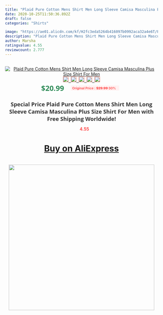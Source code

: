 ```yaml
---
title: "Plaid Pure Cotton Mens Shirt Men Long Sleeve Camisa Masculina Plus Size Shirt For Men"
date: 2020-10-25T11:50:36.892Z
draft: false
categories: "Shirts"

image: "https://ae01.alicdn.com/kf/H2fc3eda5264b416097b0992aca32a4e6T/Plaid-Pure-Cotton-Mens-Shirt-Men-Long-Sleeve-Camisa-Masculina-Plus-Size-Shirt-For-Men.png_220x220.png"
description: "Plaid Pure Cotton Mens Shirt Men Long Sleeve Camisa Masculina Plus Size Shirt For Men"
author: Marsha
ratingvalue: 4.55
reviewcount: 2.777
---
```

<br>
<div style="text-align: center;">
<a href="https://s.click.aliexpress.com/e/_AqcEn7" target="_blank" rel="nofollow noopener noreferrer"><img alt="Plaid Pure Cotton Mens Shirt Men Long Sleeve Camisa Masculina Plus Size Shirt For Men" class="magnifier-image" src="https://ae01.alicdn.com/kf/H2fc3eda5264b416097b0992aca32a4e6T/Plaid-Pure-Cotton-Mens-Shirt-Men-Long-Sleeve-Camisa-Masculina-Plus-Size-Shirt-For-Men.png_220x220.png_640x640.jpg">
<br>
<img style="border:1px solid salmon" src="https://ae01.alicdn.com/kf/H2fc3eda5264b416097b0992aca32a4e6T/Plaid-Pure-Cotton-Mens-Shirt-Men-Long-Sleeve-Camisa-Masculina-Plus-Size-Shirt-For-Men.png_120x120.jpg">&nbsp;&nbsp;<img style="border:1px solid salmon" src="https://ae01.alicdn.com/kf/Ha96f76be9bd843b7adb57965438f36d6C/Plaid-Pure-Cotton-Mens-Shirt-Men-Long-Sleeve-Camisa-Masculina-Plus-Size-Shirt-For-Men.png_120x120.jpg">&nbsp;&nbsp;<img style="border:1px solid salmon" src="https://ae01.alicdn.com/kf/Hf84edfcd73cb46b5ae193698fdcb5d2eb/Plaid-Pure-Cotton-Mens-Shirt-Men-Long-Sleeve-Camisa-Masculina-Plus-Size-Shirt-For-Men.png_120x120.jpg">&nbsp;&nbsp;<img style="border:1px solid salmon" src="https://ae01.alicdn.com/kf/Hf8ca22704dfb4b2ebf224e1740533b81O/Plaid-Pure-Cotton-Mens-Shirt-Men-Long-Sleeve-Camisa-Masculina-Plus-Size-Shirt-For-Men.png_120x120.jpg">&nbsp;&nbsp;<img style="border:1px solid salmon" src="https://ae01.alicdn.com/kf/H056831ba6a574f1b8ae3a5292ed0ec67E/Plaid-Pure-Cotton-Mens-Shirt-Men-Long-Sleeve-Camisa-Masculina-Plus-Size-Shirt-For-Men.png_120x120.jpg"></a></div><br0>
<div style="text-align: center;"><span style="background-color: white; border: 0px; box-sizing: border-box; color: seagreen; display: inline-block; font-family: &quot;open sans&quot; , &quot;arial&quot; , &quot;helvetica&quot; , sans-serif , &quot;heiti&quot;; font-size: 24px; font-stretch: inherit; font-weight: 700; line-height: inherit; margin: 0px 10px 0px 0px; padding: 0px; vertical-align: middle;">$20.99 </span>
<span style="background: rgb(255 , 241 , 241); border-radius: 3px; border: 0px; box-sizing: border-box; color: #ff4747; display: inline-block; font-family: inherit; font-size: 12px; font-stretch: inherit; font-style: inherit; font-variant: inherit; font-weight: 600; line-height: inherit; margin: 0px; padding: 2px 5px; transform: scale(0.9); vertical-align: middle;">Original Price : <b style="text-decoration: line-through;">$29.99 </b> 30%&nbsp;&nbsp;</span></div>
<h1 style="color: #333333; display: inline-block; font-family: &quot;open sans&quot; , &quot;arial&quot; , &quot;helvetica&quot; , sans-serif , &quot;heiti&quot;; font-size: 18px; font-stretch: inherit; font-weight: 700; text-align: center;">Special Price Plaid Pure Cotton Mens Shirt Men Long Sleeve Camisa Masculina Plus Size Shirt For Men with Free Shipping Worldwide!</h1>
<div style="color: #ff4747; text-align: center;">
<img src="https://4.bp.blogspot.com/-M0ZcTcb-5uY/XleCXlxnR4I/AAAAAAAAAEc/OrjgMkXV1oMQFaCRZj5HQwOCBcu3w1FegCPcBGAYYCw/s1600/star.png" style="height: 15px;">&nbsp;<b>4.55</b></div>
<div class="button_cont" align="center"><a class="buynow_a" href="https://s.click.aliexpress.com/e/_AqcEn7" target="_blank" rel="nofollow noopener noreferrer"><H1>Buy on AliExpress</H1></a></div><br>
<div class="separator" style="clear: both; text-align: center;">
<img src="https://lh3.googleusercontent.com/-pTy5HemUv9M/XlePHvY0dAI/AAAAAAAAAE4/0nX5iRUoIWY8eMW9Dpxeirr157OZliDIgCLcBGAsYHQ/s1600/badge.gif" width="480">
</div>
